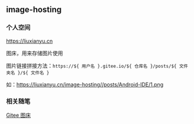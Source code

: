 ## image-hosting

### 个人空间

https://liuxianyu.cn


图床，用来存储图片使用

图片链接拼接方法：`https://${ 用户名 }.gitee.io/${ 仓库名 }/posts/${ 文件夹名 }/${ 文件名 }`

如：https://liuxianyu.cn/image-hosting//posts/Android-IDE/1.png


### 相关随笔

<a href="https://liuxianyu.cn/article/gitee-image-hosting.html" target="_black">Gitee 图床</a>
